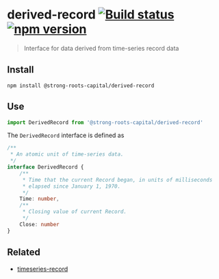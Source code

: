 # derived-record [![Build status](https://travis-ci.org/strong-roots-capital/derived-record.svg?branch=master)](https://travis-ci.org/strong-roots-capital/derived-record) [![npm version](https://img.shields.io/npm/v/@strong-roots-capital/derived-record.svg)](https://npmjs.org/package/@strong-roots-capital/derived-record)

> Interface for data derived from time-series record data

## Install

``` shell
npm install @strong-roots-capital/derived-record
```

## Use

``` typescript
import DerivedRecord from '@strong-roots-capital/derived-record'
```

The `DerivedRecord` interface is defined as

``` typescript
/**
 * An atomic unit of time-series data.
 */
interface DerivedRecord {
    /**
     * Time that the current Record began, in units of milliseconds
     * elapsed since January 1, 1970.
     */
    Time: number,
    /**
     * Closing value of current Record.
     */
    Close: number
}
```

## Related

- [timeseries-record](https://github.com/strong-roots-capital/timeseries-record)
